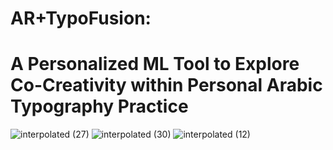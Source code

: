 # AR+TypoFusion: <br> 
# A Personalized ML Tool to Explore Co-Creativity within Personal Arabic Typography Practice


![interpolated (27)](https://user-images.githubusercontent.com/92052904/202871983-25fea1ff-d687-4521-a0bd-ad8858daeedd.gif)
![interpolated (30)](https://user-images.githubusercontent.com/92052904/203102467-b9daa366-833c-49f0-aa71-c1ad402a8ac9.gif)
![interpolated (12)](https://user-images.githubusercontent.com/92052904/203103168-4d79e6f2-0b39-4f0f-9f87-70be593182ca.gif)
